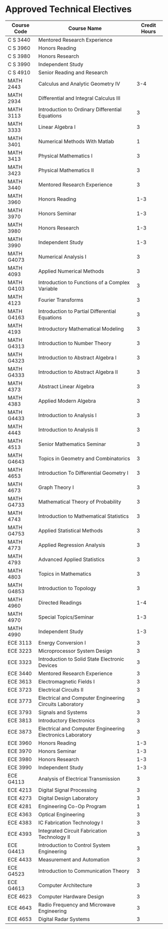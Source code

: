 # Approved Technical Electives

| Course Code | Course Name                                   | Credit Hours |
|------------|-----------------------------------------------|--------------|
| C S 3440   | Mentored Research Experience                  |              |
| C S 3960   | Honors Reading                               |              |
| C S 3980   | Honors Research                              |              |
| C S 3990   | Independent Study                            |              |
| C S 4910   | Senior Reading and Research                  |              |
| MATH 2443  | Calculus and Analytic Geometry IV            | 3-4          |
| MATH 2934  | Differential and Integral Calculus III       |              |
| MATH 3113  | Introduction to Ordinary Differential Equations | 3        |
| MATH 3333  | Linear Algebra I                              | 3            |
| MATH 3401  | Numerical Methods With Matlab                 | 1            |
| MATH 3413  | Physical Mathematics I                        | 3            |
| MATH 3423  | Physical Mathematics II                       | 3            |
| MATH 3440  | Mentored Research Experience                  | 3            |
| MATH 3960  | Honors Reading                               | 1-3          |
| MATH 3970  | Honors Seminar                               | 1-3          |
| MATH 3980  | Honors Research                              | 1-3          |
| MATH 3990  | Independent Study                            | 1-3          |
| MATH G4073 | Numerical Analysis I                          | 3            |
| MATH 4093  | Applied Numerical Methods                     | 3            |
| MATH G4103 | Introduction to Functions of a Complex Variable | 3       |
| MATH 4123  | Fourier Transforms                            | 3            |
| MATH G4163 | Introduction to Partial Differential Equations | 3        |
| MATH 4193  | Introductory Mathematical Modeling            | 3            |
| MATH G4313 | Introduction to Number Theory                 | 3            |
| MATH G4323 | Introduction to Abstract Algebra I            | 3            |
| MATH G4333 | Introduction to Abstract Algebra II           | 3            |
| MATH 4373  | Abstract Linear Algebra                       | 3            |
| MATH 4383  | Applied Modern Algebra                        | 3            |
| MATH G4433 | Introduction to Analysis I                    | 3            |
| MATH 4443  | Introduction to Analysis II                   | 3            |
| MATH 4513  | Senior Mathematics Seminar                    | 3            |
| MATH G4643 | Topics in Geometry and Combinatorics          | 3            |
| MATH 4653  | Introduction To Differential Geometry I       | 3            |
| MATH 4673  | Graph Theory I                                | 3            |
| MATH G4733 | Mathematical Theory of Probability             | 3            |
| MATH 4743  | Introduction to Mathematical Statistics        | 3            |
| MATH G4753 | Applied Statistical Methods                   | 3            |
| MATH 4773  | Applied Regression Analysis                   | 3            |
| MATH 4793  | Advanced Applied Statistics                    | 3            |
| MATH 4803  | Topics in Mathematics                         | 3            |
| MATH G4853 | Introduction to Topology                      | 3            |
| MATH 4960  | Directed Readings                             | 1-4          |
| MATH 4970  | Special Topics/Seminar                        | 1-3          |
| MATH 4990  | Independent Study                             | 1-3          |
| ECE 3113   | Energy Conversion I                           | 3            |
| ECE 3223   | Microprocessor System Design                  | 3            |
| ECE 3323   | Introduction to Solid State Electronic Devices | 3            |
| ECE 3440   | Mentored Research Experience                   | 3            |
| ECE 3613   | Electromagnetic Fields I                      | 3            |
| ECE 3723   | Electrical Circuits II                         | 3            |
| ECE 3773   | Electrical and Computer Engineering Circuits Laboratory | 3 |
| ECE 3793   | Signals and Systems                            | 3            |
| ECE 3813   | Introductory Electronics                        | 3            |
| ECE 3873   | Electrical and Computer Engineering Electronics Laboratory | 3 |
| ECE 3960   | Honors Reading                                 | 1-3          |
| ECE 3970   | Honors Seminar                                 | 1-3          |
| ECE 3980   | Honors Research                                | 1-3          |
| ECE 3990   | Independent Study                              | 1-3          |
| ECE G4113  | Analysis of Electrical Transmission             | 3            |
| ECE 4213   | Digital Signal Processing                       | 3            |
| ECE 4273   | Digital Design Laboratory                      | 3            |
| ECE 4281   | Engineering Co-Op Program                      | 1            |
| ECE 4363   | Optical Engineering                            | 3            |
| ECE 4383   | IC Fabrication Technology I                    | 3            |
| ECE 4393   | Integrated Circuit Fabrication Technology II   | 3            |
| ECE G4413  | Introduction to Control System Engineering     | 3            |
| ECE 4433   | Measurement and Automation                      | 3            |
| ECE G4523  | Introduction to Communication Theory            | 3            |
| ECE G4613  | Computer Architecture                            | 3            |
| ECE 4623   | Computer Hardware Design                        | 3            |
| ECE 4643   | Radio Frequency and Microwave Engineering       | 3            |
| ECE 4653   | Digital Radar Systems                           | 3           
